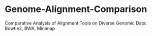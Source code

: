 # Genome-Alignment-Comparison
Comparative Analysis of Alignment Tools on Diverse Genomic Data: Bowtie2, BWA, Minimap
